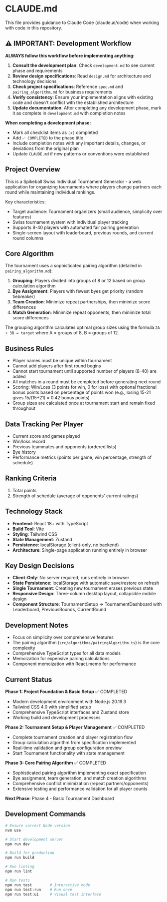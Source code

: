 # CLAUDE.md

This file provides guidance to Claude Code (claude.ai/code) when working with code in this repository.

## ⚠️ IMPORTANT: Development Workflow

**ALWAYS follow this workflow before implementing anything:**

1. **Consult the development plan**: Check `development.md` to see current phase and requirements
2. **Review design specifications**: Read `design.md` for architecture and technology decisions  
3. **Check project specifications**: Reference `spec.md` and `pairing_algorithm.md` for business requirements
4. **Verify consistency**: Ensure your implementation aligns with existing code and doesn't conflict with the established architecture
5. **Update documentation**: After completing any development phase, mark it as complete in `development.md` with completion notes

**When completing a development phase:**
- Mark all checklist items as `[x]` completed
- Add `✅ COMPLETED` to the phase title
- Include completion notes with any important details, changes, or deviations from the original plan
- Update `CLAUDE.md` if new patterns or conventions were established

## Project Overview

This is a Spikeball Swiss Individual Tournament Generator - a web application for organizing tournaments where players change partners each round while maintaining individual rankings.

Key characteristics:
- Target audience: Tournament organizers (small audience, simplicity over features)
- Swiss tournament system with individual player tracking
- Supports 8-40 players with automated fair pairing generation
- Single-screen layout with leaderboard, previous rounds, and current round columns

## Core Algorithm

The tournament uses a sophisticated pairing algorithm (detailed in `pairing_algorithm.md`):

1. **Grouping**: Players divided into groups of 8 or 12 based on group calculation algorithm
2. **Bye Assignment**: Players with fewest byes get priority (random tiebreaker)
3. **Team Creation**: Minimize repeat partnerships, then minimize score differences
4. **Match Generation**: Minimize repeat opponents, then minimize total score differences

The grouping algorithm calculates optimal group sizes using the formula `2A + 3B = target` where A = groups of 8, B = groups of 12.

## Business Rules

- Player names must be unique within tournament
- Cannot add players after first round begins
- Cannot start tournament until supported number of players (8-40) are added
- All matches in a round must be completed before generating next round
- Scoring: Win/Loss (3 points for win, 0 for loss) with optional fractional bonus points based on percentage of points won (e.g., losing 15-21 gives 15/(15+21) = 0.42 bonus points)
- Group sizes are calculated once at tournament start and remain fixed throughout

## Data Tracking Per Player

- Current score and games played
- Win/loss record
- Previous teammates and opponents (ordered lists)
- Bye history
- Performance metrics (points per game, win percentage, strength of schedule)

## Ranking Criteria

1. Total points
2. Strength of schedule (average of opponents' current ratings)

## Technology Stack

- **Frontend**: React 18+ with TypeScript
- **Build Tool**: Vite
- **Styling**: Tailwind CSS
- **State Management**: Zustand
- **Persistence**: localStorage (client-only, no backend)
- **Architecture**: Single-page application running entirely in browser

## Key Design Decisions

- **Client-Only**: No server required, runs entirely in browser
- **State Persistence**: localStorage with automatic save/restore on refresh
- **Single Tournament**: Creating new tournament erases previous state
- **Responsive Design**: Three-column desktop layout, collapsible mobile design
- **Component Structure**: TournamentSetup → TournamentDashboard with Leaderboard, PreviousRounds, CurrentRound

## Development Notes

- Focus on simplicity over comprehensive features
- The pairing algorithm (`src/algorithms/pairingAlgorithm.ts`) is the core complexity
- Comprehensive TypeScript types for all data models
- Memoization for expensive pairing calculations
- Component memoization with React.memo for performance

## Current Status

**Phase 1: Project Foundation & Basic Setup** ✅ COMPLETED
- Modern development environment with Node.js 20.19.3
- Tailwind CSS 4.0 with simplified setup
- Comprehensive TypeScript interfaces and Zustand store
- Working build and development processes

**Phase 2: Tournament Setup & Player Management** ✅ COMPLETED
- Complete tournament creation and player registration flow
- Group calculation algorithm from specification implemented
- Real-time validation and group configuration preview
- Start Tournament functionality with state management

**Phase 3: Core Pairing Algorithm** ✅ COMPLETED
- Sophisticated pairing algorithm implementing exact specification
- Bye assignment, team generation, and match creation algorithms
- Comprehensive conflict minimization (repeat partners/opponents)
- Extensive testing and performance validation for all player counts

**Next Phase**: Phase 4 - Basic Tournament Dashboard

## Development Commands

```bash
# Ensure correct Node version
nvm use

# Start development server  
npm run dev

# Build for production
npm run build

# Run linting
npm run lint

# Run tests
npm run test        # Interactive mode
npm run test:run    # Run once
npm run test:ui     # Visual test interface
```